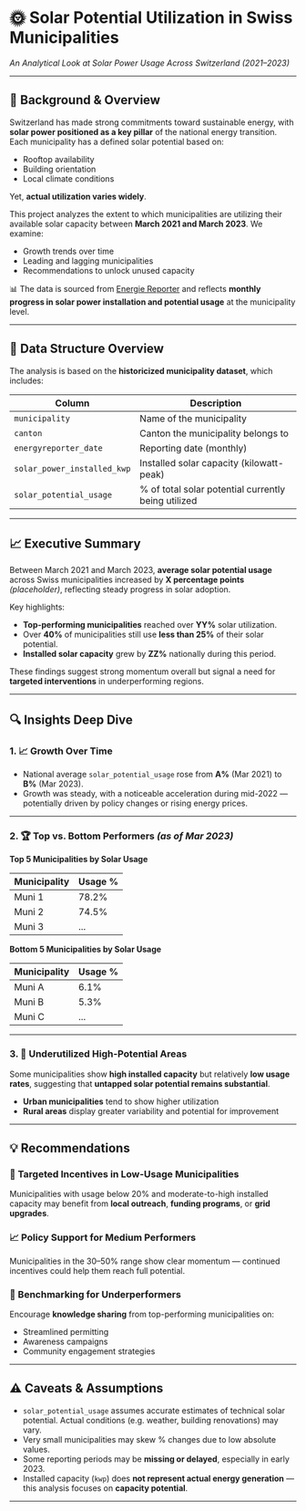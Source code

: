 # 🌞 Solar Potential Utilization in Swiss Municipalities  
*An Analytical Look at Solar Power Usage Across Switzerland (2021–2023)*

---

## 📘 Background & Overview

Switzerland has made strong commitments toward sustainable energy, with **solar power positioned as a key pillar** of the national energy transition. Each municipality has a defined solar potential based on:

- Rooftop availability  
- Building orientation  
- Local climate conditions  

Yet, **actual utilization varies widely**.

This project analyzes the extent to which municipalities are utilizing their available solar capacity between **March 2021 and March 2023**. We examine:

- Growth trends over time  
- Leading and lagging municipalities  
- Recommendations to unlock unused capacity  

📊 The data is sourced from [Energie Reporter](https://opendata.swiss/en/dataset/energie-reporter) and reflects **monthly progress in solar power installation and potential usage** at the municipality level.

---

## 🧱 Data Structure Overview

The analysis is based on the **historicized municipality dataset**, which includes:

| Column                         | Description                                               |
|-------------------------------|-----------------------------------------------------------|
| `municipality`                | Name of the municipality                                  |
| `canton`                      | Canton the municipality belongs to                        |
| `energyreporter_date`         | Reporting date (monthly)                                  |
| `solar_power_installed_kwp`   | Installed solar capacity (kilowatt-peak)                  |
| `solar_potential_usage`       | % of total solar potential currently being utilized       |

---

## 📈 Executive Summary

Between March 2021 and March 2023, **average solar potential usage** across Swiss municipalities increased by **X percentage points** _(placeholder)_, reflecting steady progress in solar adoption.

Key highlights:

- **Top-performing municipalities** reached over **YY%** solar utilization.
- Over **40%** of municipalities still use **less than 25%** of their solar potential.
- **Installed solar capacity** grew by **ZZ%** nationally during this period.

These findings suggest strong momentum overall but signal a need for **targeted interventions** in underperforming regions.

---

## 🔍 Insights Deep Dive

### 1. 📈 Growth Over Time

- National average `solar_potential_usage` rose from **A%** (Mar 2021) to **B%** (Mar 2023).
- Growth was steady, with a noticeable acceleration during mid-2022 — potentially driven by policy changes or rising energy prices.

---

### 2. 🏆 Top vs. Bottom Performers _(as of Mar 2023)_

**Top 5 Municipalities by Solar Usage**

| Municipality | Usage % |
|--------------|---------|
| Muni 1       | 78.2%   |
| Muni 2       | 74.5%   |
| Muni 3       | ...     |

**Bottom 5 Municipalities by Solar Usage**

| Municipality | Usage % |
|--------------|---------|
| Muni A       | 6.1%    |
| Muni B       | 5.3%    |
| Muni C       | ...     |

---

### 3. 🧭 Underutilized High-Potential Areas

Some municipalities show **high installed capacity** but relatively **low usage rates**, suggesting that **untapped solar potential remains substantial**.

- **Urban municipalities** tend to show higher utilization
- **Rural areas** display greater variability and potential for improvement

---

## 💡 Recommendations

### 🎯 Targeted Incentives in Low-Usage Municipalities
Municipalities with usage below 20% and moderate-to-high installed capacity may benefit from **local outreach**, **funding programs**, or **grid upgrades**.

### 📈 Policy Support for Medium Performers
Municipalities in the 30–50% range show clear momentum — continued incentives could help them reach full potential.

### 🔁 Benchmarking for Underperformers
Encourage **knowledge sharing** from top-performing municipalities on:
- Streamlined permitting
- Awareness campaigns
- Community engagement strategies

---

## ⚠️ Caveats & Assumptions

- `solar_potential_usage` assumes accurate estimates of technical solar potential. Actual conditions (e.g. weather, building renovations) may vary.
- Very small municipalities may skew % changes due to low absolute values.
- Some reporting periods may be **missing or delayed**, especially in early 2023.
- Installed capacity (`kwp`) does **not represent actual energy generation** — this analysis focuses on **capacity potential**.

---
